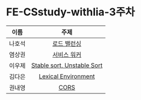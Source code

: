 # FE-CSstudy-withlia-3주차

|  이름  |                                                                                           주제                                                                                           |
| :----: | :--------------------------------------------------------------------------------------------------------------------------------------------------------------------------------------: |
| 나호석 |  [로드 밸런싱](https://github.com/prgrms-web-devcourse/FE-CSstudy-withlia/blob/main/3%EC%A3%BC%EC%B0%A8/%EB%82%98%ED%98%B8%EC%84%9D-%EB%A1%9C%EB%93%9C-%EB%B0%B8%EB%9F%B0%EC%8B%B1.md)   |
| 염상권 |               [서비스 워커](https://github.com/prgrms-web-devcourse/FE-CSstudy-withlia/blob/main/3%EC%A3%BC%EC%B0%A8/%EC%84%9C%EB%B9%84%EC%8A%A4%20%EC%9B%8C%EC%BB%A4.md)                |
| 이우제 | [Stable sort, Unstable Sort](https://github.com/prgrms-web-devcourse/FE-CSstudy-withlia/blob/main/3%EC%A3%BC%EC%B0%A8/%EC%9D%B4%EC%9A%B0%EC%A0%9C-Stable%20sort%2C%20Unstable%20Sort.md) |
| 김다은 |            [Lexical Environment](https://github.com/prgrms-web-devcourse/FE-CSstudy-withlia/blob/main/3%EC%A3%BC%EC%B0%A8/%EA%B9%80%EB%8B%A4%EC%9D%80/LexicalEnvironment.md)             |
| 권내영 |                           [CORS](https://github.com/prgrms-web-devcourse/FE-CSstudy-withlia/blob/main/3%EC%A3%BC%EC%B0%A8/%EA%B6%8C%EB%82%B4%EC%98%81-CORS.md)                           |
